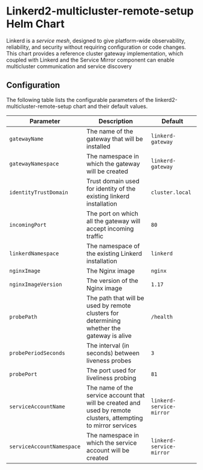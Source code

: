 
# Linkerd2-multicluster-remote-setup Helm Chart

Linkerd is a *service mesh*, designed to give platform-wide observability,
reliability, and security without requiring configuration or code changes. This
chart provides a reference cluster gateway implementation, which coupled with
Linkerd and the Service Mirror component can enable multicluster communication
and service discovery

## Configuration

The following table lists the configurable parameters of the
linkerd2-multicluster-remote-setup chart and their default values.

| Parameter                | Description                                                                                                     | Default                |
|--------------------------|-----------------------------------------------------------------------------------------------------------------|------------------------|
|`gatewayName`             | The name of the gateway that will be installed                                                                  | `linkerd-gateway`      |
|`gatewayNamespace`        | The namespace in which the gateway will be created                                                              |`linkerd-gateway`       |
|`identityTrustDomain`     | Trust domain used for identity of the existing linkerd installation                                             |`cluster.local`         |
|`incomingPort`            | The port on which all the gateway will accept incoming traffic                                                  |`80`                    |
|`linkerdNamespace`        | The namespace of the existing Linkerd installation                                                              |`linkerd`               |
|`nginxImage`              | The Nginx image                                                                                                 |`nginx`                 |
|`nginxImageVersion`       | The version of the Nginx image                                                                                  |`1.17`                  |
|`probePath`               | The path that will be used by remote clusters for determining whether the gateway is alive                  |`/health`               |
|`probePeriodSeconds`      | The interval (in seconds) between liveness probes                                                               |`3`                     |
|`probePort`               | The port used for liveliness probing                                                                            |`81`                    |
|`serviceAccountName`      | The name of the service account that will be created and used by remote clusters, attempting to mirror services |`linkerd-service-mirror`|
|`serviceAccountNamespace` | The namespace in which the service account will be created                                                      |`linkerd-service-mirror`|
